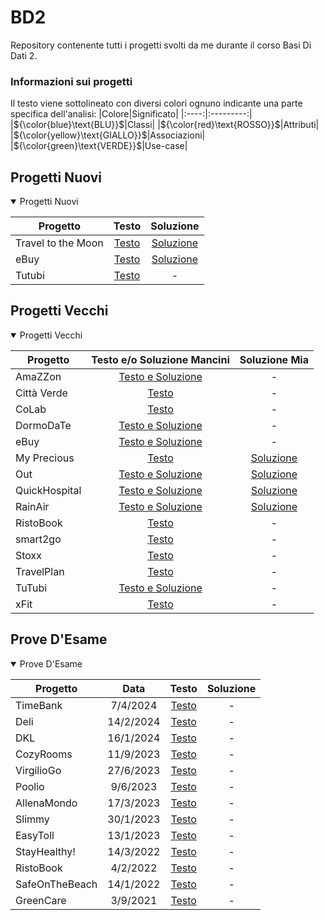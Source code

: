 # BD2
Repository contenente tutti i progetti svolti da me durante il corso Basi Di Dati 2.
### Informazioni sui progetti
Il testo viene sottolineato con diversi colori ognuno indicante una parte specifica dell'analisi:
|Colore|Significato|
|:----:|:---------:|
|${\color{blue}\text{BLU}}$|Classi|
|${\color{red}\text{ROSSO}}$|Attributi|
|${\color{yellow}\text{GIALLO}}$|Associazioni|
|${\color{green}\text{VERDE}}$|Use-case|

## Progetti Nuovi

<details open>

<summary>Progetti Nuovi</summary>

|Progetto|Testo|Soluzione|
|--------|:---:|:-------:|
|Travel to the Moon|[Testo](../../raw/main/ProgettiNuovi/1-Travel%20to%20the%20Moon/Travel%20to%20the%20Moon%20-%20Testo.pdf)|[Soluzione](../../raw/main/ProgettiNuovi/1-Travel%20to%20the%20Moon/Travel%20to%20the%20Moon.pdf)|
|eBuy|[Testo](../../raw/main/ProgettiNuovi/2-eBuy/eBuy%20-%20Testo.pdf)|[Soluzione](../../raw/main/ProgettiNuovi/2-eBuy/eBuy.pdf)|
|Tutubi|[Testo](../../raw/main/ProgettiNuovi/3-Tutubi/Tutubi%20-%20Testo.pdf)|-|

</details>

## Progetti Vecchi

<details open>

<summary>Progetti Vecchi</summary>

|Progetto|Testo e/o Soluzione Mancini|Soluzione Mia|
|--------|:-----------------------:|:-------------------:|
|AmaZZon|[Testo e Soluzione](../../raw/main/ProgettiVecchi/AmaZZon/AmaZZon%20-%20Testo%20e%20Soluzione.pdf)|-|
|Città Verde|[Testo](../../raw/main/ProgettiVecchi/Città%20Verde/Città%20Verde%20-%20Testo.pdf)|-|
|CoLab|[Testo](../../raw/main/ProgettiVecchi/CoLab/CoLab%20-%20Testo.pdf)|-|
|DormoDaTe|[Testo e Soluzione](../../raw/main/ProgettiVecchi/DormoDaTe/DormoDaTe%20-%20Testo%20e%20Soluzione.pdf)|-|
|eBuy|[Testo e Soluzione](../../raw/main/ProgettiVecchi/eBuy/eBuy%20-%20Testo%20e%20Soluzione.pdf)|-|
|My Precious|[Testo](../../raw/main/ProgettiVecchi/My%20Precious/My%20Precious%20-%20Testo.pdf)|[Soluzione](../../raw/main/ProgettiVecchi/My%20Precious/My%20Precious.pdf)|
|Out|[Testo e Soluzione](../../raw/main/ProgettiVecchi/Out/Out%20-%20Testo%20e%20Soluzione.pdf)|[Soluzione](../../raw/main/ProgettiVecchi/Out/Out.pdf)|
|QuickHospital|[Testo e Soluzione](../../raw/main/ProgettiVecchi/QuickHospital/QuickHospital%20-%20Testo%20e%20Soluzione.pdf)|[Soluzione](../../raw/main/ProgettiVecchi/QuickHospital/QuickHospital.pdf)|
|RainAir|[Testo e Soluzione](../../raw/main/ProgettiVecchi/RainAir/RainAir%20-%20Testo%20e%20Soluzione.pdf)|[Soluzione](../../raw/main/ProgettiVecchi/RainAir/RainAir.pdf)|
|RistoBook|[Testo](../../raw/main/ProgettiVecchi/RistoBook/RistoBook%20-%20Testo.pdf)|-|
|smart2go|[Testo](../../raw/main/ProgettiVecchi/smart2go/smart2go%20-%20Testo.pdf)|-|
|Stoxx|[Testo](../../raw/main/ProgettiVecchi/Stoxx/Stoxx%20-%20Testo.pdf)|-|
|TravelPlan|[Testo](../../raw/main/ProgettiVecchi/TravelPlan/TravelPlan%20-%20Testo.pdf)|-|
|TuTubi|[Testo e Soluzione](../../raw/main/ProgettiVecchi/TuTubi/TuTubi%20-%20Testo%20e%20Soluzione.pdf)|-|
|xFit|[Testo](../../raw/main/ProgettiVecchi/xFit/xFit%20-%20Testo.pdf)|-|

</details>

## Prove D'Esame

<details open>

<summary>Prove D'Esame</summary>

|Progetto|Data|Testo|Soluzione|
|--------|:----:|:---:|:-------:|
|TimeBank|7/4/2024|[Testo](../../raw/main/ProveD'Esame/2024-4-7-TimeBank/TimeBank%20-%20Testo.pdf)|-|
|Deli|14/2/2024|[Testo](../../raw/main/ProveD'Esame/2024-2-14-Deli/Deli%20-%20Testo.pdf)|-|
|DKL|16/1/2024|[Testo](../../raw/main/ProveD'Esame/2024-1-16-DKL/DKL%20-%20Testo.pdf)|-|
|CozyRooms|11/9/2023|[Testo](../../raw/main/ProveD'Esame/2023-9-11-CozyRooms/CozyRooms%20-%20Testo.pdf)|-|
|VirgilioGo|27/6/2023|[Testo](../../raw/main/ProveD'Esame/2023-6-27-VirgilioGo/VirgilioGo%20-%20Testo.pdf)|-|
|Poolio|9/6/2023|[Testo](../../raw/main/ProveD'Esame/2023-6-9-Poolio/Poolio%20-%20Testo.pdf)|-|
|AllenaMondo|17/3/2023|[Testo](../../raw/main/ProveD'Esame/2023-3-17-AllenaMondo/AllenaMondo%20-%20Testo.pdf)|-|
|Slimmy|30/1/2023|[Testo](../../raw/main/ProveD'Esame/2023-1-30-Slimmy/Slimmy%20-%20Testo.pdf)|-|
|EasyToll|13/1/2023|[Testo](../../raw/main/ProveD'Esame/2023-1-13-EasyToll/EasyToll%20-%20Testo.pdf)|-|
|StayHealthy!|14/3/2022|[Testo](../../raw/main/ProveD'Esame/2022-3-14-StayHealthy!/StayHealthy!%20-%20Testo.pdf)|-|
|RistoBook|4/2/2022|[Testo](../../raw/main/ProveD'Esame/2022-2-4-RistoBook/RistoBook%20-%20Testo.pdf)|-|
|SafeOnTheBeach|14/1/2022|[Testo](../../raw/main/ProveD'Esame/2022-1-14-SafeOnTheBeach/SafeOnTheBeach%20-%20Testo.pdf)|-|
|GreenCare|3/9/2021|[Testo](../../raw/main/ProveD'Esame/2021-9-3-GreenCare/GreenCare%20-%20Testo.pdf)|-|

</details>

